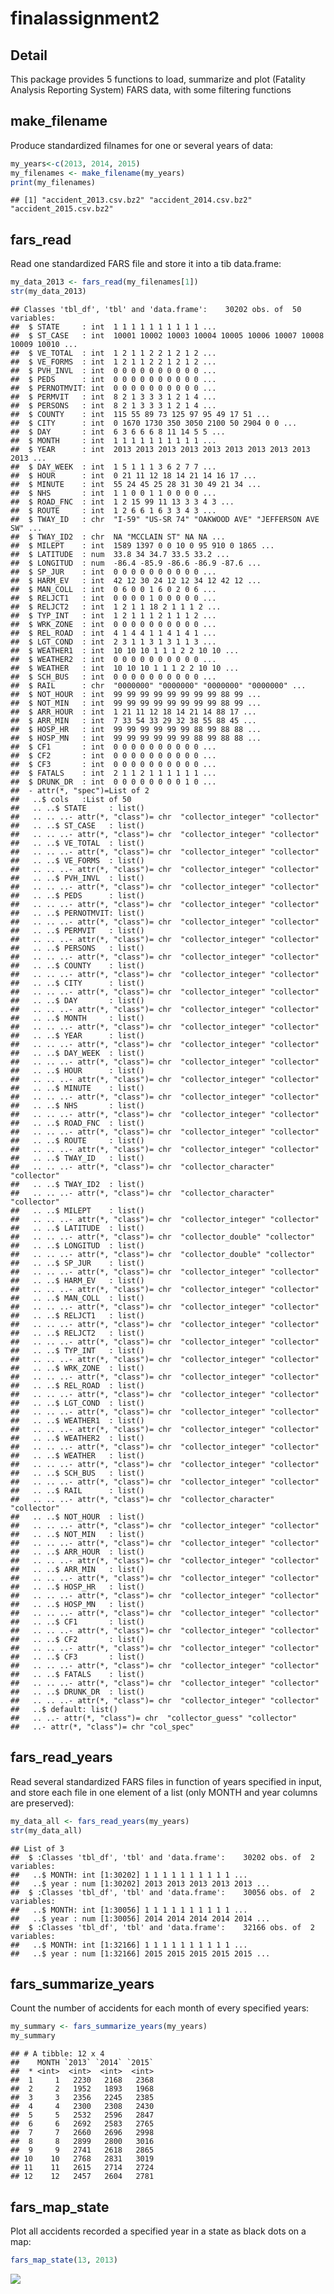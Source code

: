 finalassignment2
================

Detail
--------------------

This package provides 5 functions to load, summarize and plot (Fatality Analysis Reporting System) FARS data, with some filtering functions

make\_filename
--------------

Produce standardized filnames for one or several years of data:

``` r
my_years<-c(2013, 2014, 2015)
my_filenames <- make_filename(my_years)
print(my_filenames)
```

    ## [1] "accident_2013.csv.bz2" "accident_2014.csv.bz2" "accident_2015.csv.bz2"

fars\_read
----------

Read one standardized FARS file and store it into a tib data.frame:

``` r
my_data_2013 <- fars_read(my_filenames[1])
str(my_data_2013)
```

    ## Classes 'tbl_df', 'tbl' and 'data.frame':    30202 obs. of  50 variables:
    ##  $ STATE     : int  1 1 1 1 1 1 1 1 1 1 ...
    ##  $ ST_CASE   : int  10001 10002 10003 10004 10005 10006 10007 10008 10009 10010 ...
    ##  $ VE_TOTAL  : int  1 2 1 1 2 2 1 2 1 2 ...
    ##  $ VE_FORMS  : int  1 2 1 1 2 2 1 2 1 2 ...
    ##  $ PVH_INVL  : int  0 0 0 0 0 0 0 0 0 0 ...
    ##  $ PEDS      : int  0 0 0 0 0 0 0 0 0 0 ...
    ##  $ PERNOTMVIT: int  0 0 0 0 0 0 0 0 0 0 ...
    ##  $ PERMVIT   : int  8 2 1 3 3 3 1 2 1 4 ...
    ##  $ PERSONS   : int  8 2 1 3 3 3 1 2 1 4 ...
    ##  $ COUNTY    : int  115 55 89 73 125 97 95 49 17 51 ...
    ##  $ CITY      : int  0 1670 1730 350 3050 2100 50 2904 0 0 ...
    ##  $ DAY       : int  6 3 6 6 6 8 11 14 5 5 ...
    ##  $ MONTH     : int  1 1 1 1 1 1 1 1 1 1 ...
    ##  $ YEAR      : int  2013 2013 2013 2013 2013 2013 2013 2013 2013 2013 ...
    ##  $ DAY_WEEK  : int  1 5 1 1 1 3 6 2 7 7 ...
    ##  $ HOUR      : int  0 21 11 12 18 14 21 14 16 17 ...
    ##  $ MINUTE    : int  55 24 45 25 28 31 30 49 21 34 ...
    ##  $ NHS       : int  1 1 0 0 1 1 0 0 0 0 ...
    ##  $ ROAD_FNC  : int  1 2 15 99 11 13 3 3 4 3 ...
    ##  $ ROUTE     : int  1 2 6 6 1 6 3 3 4 3 ...
    ##  $ TWAY_ID   : chr  "I-59" "US-SR 74" "OAKWOOD AVE" "JEFFERSON AVE SW" ...
    ##  $ TWAY_ID2  : chr  NA "MCCLAIN ST" NA NA ...
    ##  $ MILEPT    : int  1589 1397 0 0 10 0 95 910 0 1865 ...
    ##  $ LATITUDE  : num  33.8 34 34.7 33.5 33.2 ...
    ##  $ LONGITUD  : num  -86.4 -85.9 -86.6 -86.9 -87.6 ...
    ##  $ SP_JUR    : int  0 0 0 0 0 0 0 0 0 0 ...
    ##  $ HARM_EV   : int  42 12 30 24 12 12 34 12 42 12 ...
    ##  $ MAN_COLL  : int  0 6 0 0 1 6 0 2 0 6 ...
    ##  $ RELJCT1   : int  0 0 0 0 1 0 0 0 0 0 ...
    ##  $ RELJCT2   : int  1 2 1 1 18 2 1 1 1 2 ...
    ##  $ TYP_INT   : int  1 2 1 1 1 2 1 1 1 2 ...
    ##  $ WRK_ZONE  : int  0 0 0 0 0 0 0 0 0 0 ...
    ##  $ REL_ROAD  : int  4 1 4 4 1 1 4 1 4 1 ...
    ##  $ LGT_COND  : int  2 3 1 1 3 1 3 1 1 3 ...
    ##  $ WEATHER1  : int  10 10 10 1 1 1 2 2 10 10 ...
    ##  $ WEATHER2  : int  0 0 0 0 0 0 0 0 0 0 ...
    ##  $ WEATHER   : int  10 10 10 1 1 1 2 2 10 10 ...
    ##  $ SCH_BUS   : int  0 0 0 0 0 0 0 0 0 0 ...
    ##  $ RAIL      : chr  "0000000" "0000000" "0000000" "0000000" ...
    ##  $ NOT_HOUR  : int  99 99 99 99 99 99 99 99 88 99 ...
    ##  $ NOT_MIN   : int  99 99 99 99 99 99 99 99 88 99 ...
    ##  $ ARR_HOUR  : int  1 21 11 12 18 14 21 14 88 17 ...
    ##  $ ARR_MIN   : int  7 33 54 33 29 32 38 55 88 45 ...
    ##  $ HOSP_HR   : int  99 99 99 99 99 99 88 99 88 88 ...
    ##  $ HOSP_MN   : int  99 99 99 99 99 99 88 99 88 88 ...
    ##  $ CF1       : int  0 0 0 0 0 0 0 0 0 0 ...
    ##  $ CF2       : int  0 0 0 0 0 0 0 0 0 0 ...
    ##  $ CF3       : int  0 0 0 0 0 0 0 0 0 0 ...
    ##  $ FATALS    : int  2 1 1 2 1 1 1 1 1 1 ...
    ##  $ DRUNK_DR  : int  0 0 0 0 0 0 0 0 1 0 ...
    ##  - attr(*, "spec")=List of 2
    ##   ..$ cols   :List of 50
    ##   .. ..$ STATE     : list()
    ##   .. .. ..- attr(*, "class")= chr  "collector_integer" "collector"
    ##   .. ..$ ST_CASE   : list()
    ##   .. .. ..- attr(*, "class")= chr  "collector_integer" "collector"
    ##   .. ..$ VE_TOTAL  : list()
    ##   .. .. ..- attr(*, "class")= chr  "collector_integer" "collector"
    ##   .. ..$ VE_FORMS  : list()
    ##   .. .. ..- attr(*, "class")= chr  "collector_integer" "collector"
    ##   .. ..$ PVH_INVL  : list()
    ##   .. .. ..- attr(*, "class")= chr  "collector_integer" "collector"
    ##   .. ..$ PEDS      : list()
    ##   .. .. ..- attr(*, "class")= chr  "collector_integer" "collector"
    ##   .. ..$ PERNOTMVIT: list()
    ##   .. .. ..- attr(*, "class")= chr  "collector_integer" "collector"
    ##   .. ..$ PERMVIT   : list()
    ##   .. .. ..- attr(*, "class")= chr  "collector_integer" "collector"
    ##   .. ..$ PERSONS   : list()
    ##   .. .. ..- attr(*, "class")= chr  "collector_integer" "collector"
    ##   .. ..$ COUNTY    : list()
    ##   .. .. ..- attr(*, "class")= chr  "collector_integer" "collector"
    ##   .. ..$ CITY      : list()
    ##   .. .. ..- attr(*, "class")= chr  "collector_integer" "collector"
    ##   .. ..$ DAY       : list()
    ##   .. .. ..- attr(*, "class")= chr  "collector_integer" "collector"
    ##   .. ..$ MONTH     : list()
    ##   .. .. ..- attr(*, "class")= chr  "collector_integer" "collector"
    ##   .. ..$ YEAR      : list()
    ##   .. .. ..- attr(*, "class")= chr  "collector_integer" "collector"
    ##   .. ..$ DAY_WEEK  : list()
    ##   .. .. ..- attr(*, "class")= chr  "collector_integer" "collector"
    ##   .. ..$ HOUR      : list()
    ##   .. .. ..- attr(*, "class")= chr  "collector_integer" "collector"
    ##   .. ..$ MINUTE    : list()
    ##   .. .. ..- attr(*, "class")= chr  "collector_integer" "collector"
    ##   .. ..$ NHS       : list()
    ##   .. .. ..- attr(*, "class")= chr  "collector_integer" "collector"
    ##   .. ..$ ROAD_FNC  : list()
    ##   .. .. ..- attr(*, "class")= chr  "collector_integer" "collector"
    ##   .. ..$ ROUTE     : list()
    ##   .. .. ..- attr(*, "class")= chr  "collector_integer" "collector"
    ##   .. ..$ TWAY_ID   : list()
    ##   .. .. ..- attr(*, "class")= chr  "collector_character" "collector"
    ##   .. ..$ TWAY_ID2  : list()
    ##   .. .. ..- attr(*, "class")= chr  "collector_character" "collector"
    ##   .. ..$ MILEPT    : list()
    ##   .. .. ..- attr(*, "class")= chr  "collector_integer" "collector"
    ##   .. ..$ LATITUDE  : list()
    ##   .. .. ..- attr(*, "class")= chr  "collector_double" "collector"
    ##   .. ..$ LONGITUD  : list()
    ##   .. .. ..- attr(*, "class")= chr  "collector_double" "collector"
    ##   .. ..$ SP_JUR    : list()
    ##   .. .. ..- attr(*, "class")= chr  "collector_integer" "collector"
    ##   .. ..$ HARM_EV   : list()
    ##   .. .. ..- attr(*, "class")= chr  "collector_integer" "collector"
    ##   .. ..$ MAN_COLL  : list()
    ##   .. .. ..- attr(*, "class")= chr  "collector_integer" "collector"
    ##   .. ..$ RELJCT1   : list()
    ##   .. .. ..- attr(*, "class")= chr  "collector_integer" "collector"
    ##   .. ..$ RELJCT2   : list()
    ##   .. .. ..- attr(*, "class")= chr  "collector_integer" "collector"
    ##   .. ..$ TYP_INT   : list()
    ##   .. .. ..- attr(*, "class")= chr  "collector_integer" "collector"
    ##   .. ..$ WRK_ZONE  : list()
    ##   .. .. ..- attr(*, "class")= chr  "collector_integer" "collector"
    ##   .. ..$ REL_ROAD  : list()
    ##   .. .. ..- attr(*, "class")= chr  "collector_integer" "collector"
    ##   .. ..$ LGT_COND  : list()
    ##   .. .. ..- attr(*, "class")= chr  "collector_integer" "collector"
    ##   .. ..$ WEATHER1  : list()
    ##   .. .. ..- attr(*, "class")= chr  "collector_integer" "collector"
    ##   .. ..$ WEATHER2  : list()
    ##   .. .. ..- attr(*, "class")= chr  "collector_integer" "collector"
    ##   .. ..$ WEATHER   : list()
    ##   .. .. ..- attr(*, "class")= chr  "collector_integer" "collector"
    ##   .. ..$ SCH_BUS   : list()
    ##   .. .. ..- attr(*, "class")= chr  "collector_integer" "collector"
    ##   .. ..$ RAIL      : list()
    ##   .. .. ..- attr(*, "class")= chr  "collector_character" "collector"
    ##   .. ..$ NOT_HOUR  : list()
    ##   .. .. ..- attr(*, "class")= chr  "collector_integer" "collector"
    ##   .. ..$ NOT_MIN   : list()
    ##   .. .. ..- attr(*, "class")= chr  "collector_integer" "collector"
    ##   .. ..$ ARR_HOUR  : list()
    ##   .. .. ..- attr(*, "class")= chr  "collector_integer" "collector"
    ##   .. ..$ ARR_MIN   : list()
    ##   .. .. ..- attr(*, "class")= chr  "collector_integer" "collector"
    ##   .. ..$ HOSP_HR   : list()
    ##   .. .. ..- attr(*, "class")= chr  "collector_integer" "collector"
    ##   .. ..$ HOSP_MN   : list()
    ##   .. .. ..- attr(*, "class")= chr  "collector_integer" "collector"
    ##   .. ..$ CF1       : list()
    ##   .. .. ..- attr(*, "class")= chr  "collector_integer" "collector"
    ##   .. ..$ CF2       : list()
    ##   .. .. ..- attr(*, "class")= chr  "collector_integer" "collector"
    ##   .. ..$ CF3       : list()
    ##   .. .. ..- attr(*, "class")= chr  "collector_integer" "collector"
    ##   .. ..$ FATALS    : list()
    ##   .. .. ..- attr(*, "class")= chr  "collector_integer" "collector"
    ##   .. ..$ DRUNK_DR  : list()
    ##   .. .. ..- attr(*, "class")= chr  "collector_integer" "collector"
    ##   ..$ default: list()
    ##   .. ..- attr(*, "class")= chr  "collector_guess" "collector"
    ##   ..- attr(*, "class")= chr "col_spec"

fars\_read\_years
-----------------

Read several standardized FARS files in function of years specified in input, and store each file in one element of a list (only MONTH and year columns are preserved):

``` r
my_data_all <- fars_read_years(my_years)
str(my_data_all)
```

    ## List of 3
    ##  $ :Classes 'tbl_df', 'tbl' and 'data.frame':    30202 obs. of  2 variables:
    ##   ..$ MONTH: int [1:30202] 1 1 1 1 1 1 1 1 1 1 ...
    ##   ..$ year : num [1:30202] 2013 2013 2013 2013 2013 ...
    ##  $ :Classes 'tbl_df', 'tbl' and 'data.frame':    30056 obs. of  2 variables:
    ##   ..$ MONTH: int [1:30056] 1 1 1 1 1 1 1 1 1 1 ...
    ##   ..$ year : num [1:30056] 2014 2014 2014 2014 2014 ...
    ##  $ :Classes 'tbl_df', 'tbl' and 'data.frame':    32166 obs. of  2 variables:
    ##   ..$ MONTH: int [1:32166] 1 1 1 1 1 1 1 1 1 1 ...
    ##   ..$ year : num [1:32166] 2015 2015 2015 2015 2015 ...

fars\_summarize\_years
----------------------

Count the number of accidents for each month of every specified years:

``` r
my_summary <- fars_summarize_years(my_years)
my_summary
```

    ## # A tibble: 12 x 4
    ##    MONTH `2013` `2014` `2015`
    ##  * <int>  <int>  <int>  <int>
    ##  1     1   2230   2168   2368
    ##  2     2   1952   1893   1968
    ##  3     3   2356   2245   2385
    ##  4     4   2300   2308   2430
    ##  5     5   2532   2596   2847
    ##  6     6   2692   2583   2765
    ##  7     7   2660   2696   2998
    ##  8     8   2899   2800   3016
    ##  9     9   2741   2618   2865
    ## 10    10   2768   2831   3019
    ## 11    11   2615   2714   2724
    ## 12    12   2457   2604   2781

fars\_map\_state
----------------

Plot all accidents recorded a specified year in a state as black dots on a map:

``` r
fars_map_state(13, 2013)
```

![](Documentation_files/figure-markdown_github/unnamed-chunk-6-1.png)
